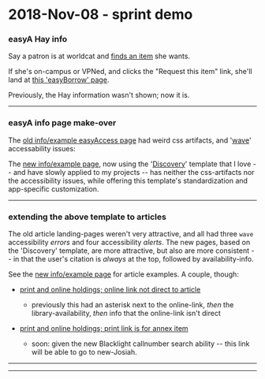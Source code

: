 
2018-Nov-08 - sprint demo
=========================


### easyA Hay info

Say a patron is at worldcat and [finds an item](http://www.worldcat.org/title/zen-poems/oclc/49584180) she wants.

If she's on-campus or VPNed, and clicks the "Request this item" link, she'll land at [this 'easyBorrow' page](https://library.brown.edu/easyaccess/find/permalink/DSQM/).

Previously, the Hay information wasn't shown; now it is.

---


### easyA info page make-over

The [old info/example easyAccess page](./2018_media/mov_2018-10-19_ezb_landing_page.mov) had weird css artifacts, and '[wave](https://wave.webaim.org)' accessability issues:

The [new info/example page](https://library.brown.edu/easyaccess/find/), now using the '[Discovery](https://search.library.brown.edu/catalog/?f%5Bformat%5D%5B%5D=Book)' template that I love -- and have slowly applied to my projects -- has neither the css-artifacts nor the accessibility issues, while offering this template's standardization and app-specific customization.

---


### extending the above template to articles

The old article landing-pages weren't very attractive, and all had three `wave` accessibility _errors_ and four accessibility _alerts_. The new pages, based on the 'Discovery' template, are more attractive, but also are more consistent -- in that the user's citation is _always_ at the top, followed by availability-info.

See the [new info/example page](https://library.brown.edu/easyaccess/find/) for article examples. A couple, though:

- [print and online holdings; online link not direct to article](https://library.brown.edu/easyaccess/find/?volume=9&genre=article&spage=39&sid=EBSCO:qrh&title=Gay+%26+Lesbian+Review+Worldwide&date=20020501&issue=3&issn=15321118&pid=&atitle=Chaste+Take+on+Those+Naughty+Victorians)
    - previously this had an asterisk next to the online-link, _then_ the library-availability, _then_ info that the online-link isn't direct

- [print and online holdings; print link is for annex item](https://library.brown.edu/easyaccess/find/?pmid=11234459)
    - soon: given the new Blacklight callnumber search ability -- this link will be able to go to new-Josiah.

---
---
